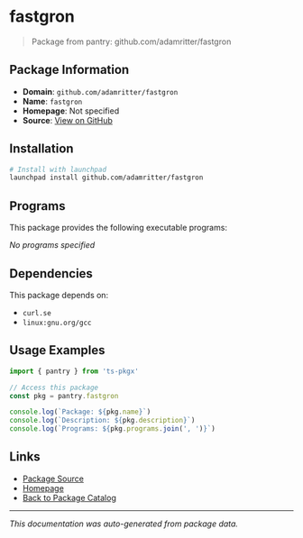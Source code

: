 # fastgron

> Package from pantry: github.com/adamritter/fastgron

## Package Information

- **Domain**: `github.com/adamritter/fastgron`
- **Name**: `fastgron`
- **Homepage**: Not specified
- **Source**: [View on GitHub](https://github.com/pkgxdev/pantry/tree/main/projects/github.com/adamritter/fastgron/package.yml)

## Installation

```bash
# Install with launchpad
launchpad install github.com/adamritter/fastgron
```

## Programs

This package provides the following executable programs:

*No programs specified*

## Dependencies

This package depends on:

- `curl.se`
- `linux:gnu.org/gcc`

## Usage Examples

```typescript
import { pantry } from 'ts-pkgx'

// Access this package
const pkg = pantry.fastgron

console.log(`Package: ${pkg.name}`)
console.log(`Description: ${pkg.description}`)
console.log(`Programs: ${pkg.programs.join(', ')}`)
```

## Links

- [Package Source](https://github.com/pkgxdev/pantry/tree/main/projects/github.com/adamritter/fastgron/package.yml)
- [Homepage](#)
- [Back to Package Catalog](../../../package-catalog.md)

---

*This documentation was auto-generated from package data.*
